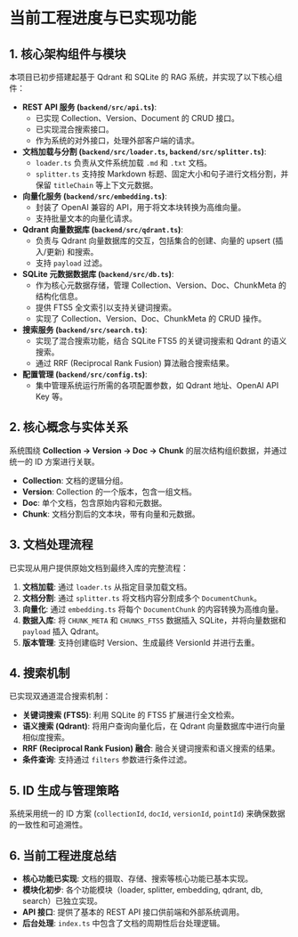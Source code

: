 # 当前工程进度与已实现功能

## 1. 核心架构组件与模块

本项目已初步搭建起基于 Qdrant 和 SQLite 的 RAG 系统，并实现了以下核心组件：

*   **REST API 服务 (`backend/src/api.ts`)**:
    *   已实现 Collection、Version、Document 的 CRUD 接口。
    *   已实现混合搜索接口。
    *   作为系统的对外接口，处理外部客户端的请求。
*   **文档加载与分割 (`backend/src/loader.ts`, `backend/src/splitter.ts`)**:
    *   `loader.ts` 负责从文件系统加载 `.md` 和 `.txt` 文档。
    *   `splitter.ts` 支持按 Markdown 标题、固定大小和句子进行文档分割，并保留 `titleChain` 等上下文元数据。
*   **向量化服务 (`backend/src/embedding.ts`)**:
    *   封装了 OpenAI 兼容的 API，用于将文本块转换为高维向量。
    *   支持批量文本的向量化请求。
*   **Qdrant 向量数据库 (`backend/src/qdrant.ts`)**:
    *   负责与 Qdrant 向量数据库的交互，包括集合的创建、向量的 upsert (插入/更新) 和搜索。
    *   支持 `payload` 过滤。
*   **SQLite 元数据数据库 (`backend/src/db.ts`)**:
    *   作为核心元数据存储，管理 Collection、Version、Doc、ChunkMeta 的结构化信息。
    *   提供 FTS5 全文索引以支持关键词搜索。
    *   实现了 Collection、Version、Doc、ChunkMeta 的 CRUD 操作。
*   **搜索服务 (`backend/src/search.ts`)**:
    *   实现了混合搜索功能，结合 SQLite FTS5 的关键词搜索和 Qdrant 的语义搜索。
    *   通过 RRF (Reciprocal Rank Fusion) 算法融合搜索结果。
*   **配置管理 (`backend/src/config.ts`)**:
    *   集中管理系统运行所需的各项配置参数，如 Qdrant 地址、OpenAI API Key 等。

## 2. 核心概念与实体关系

系统围绕 **Collection → Version → Doc → Chunk** 的层次结构组织数据，并通过统一的 ID 方案进行关联。

*   **Collection**: 文档的逻辑分组。
*   **Version**: Collection 的一个版本，包含一组文档。
*   **Doc**: 单个文档，包含原始内容和元数据。
*   **Chunk**: 文档分割后的文本块，带有向量和元数据。

## 3. 文档处理流程

已实现从用户提供原始文档到最终入库的完整流程：

1.  **文档加载**: 通过 `loader.ts` 从指定目录加载文档。
2.  **文档分割**: 通过 `splitter.ts` 将文档内容分割成多个 `DocumentChunk`。
3.  **向量化**: 通过 `embedding.ts` 将每个 `DocumentChunk` 的内容转换为高维向量。
4.  **数据入库**: 将 `CHUNK_META` 和 `CHUNKS_FTS5` 数据插入 SQLite，并将向量数据和 `payload` 插入 Qdrant。
5.  **版本管理**: 支持创建临时 Version、生成最终 VersionId 并进行去重。

## 4. 搜索机制

已实现双通道混合搜索机制：

*   **关键词搜索 (FTS5)**: 利用 SQLite 的 FTS5 扩展进行全文检索。
*   **语义搜索 (Qdrant)**: 将用户查询向量化后，在 Qdrant 向量数据库中进行向量相似度搜索。
*   **RRF (Reciprocal Rank Fusion) 融合**: 融合关键词搜索和语义搜索的结果。
*   **条件查询**: 支持通过 `filters` 参数进行条件过滤。

## 5. ID 生成与管理策略

系统采用统一的 ID 方案 (`collectionId`, `docId`, `versionId`, `pointId`) 来确保数据的一致性和可追溯性。

## 6. 当前工程进度总结

*   **核心功能已实现**: 文档的摄取、存储、搜索等核心功能已基本实现。
*   **模块化初步**: 各个功能模块（loader, splitter, embedding, qdrant, db, search）已独立实现。
*   **API 接口**: 提供了基本的 REST API 接口供前端和外部系统调用。
*   **后台处理**: `index.ts` 中包含了文档的周期性后台处理逻辑。
